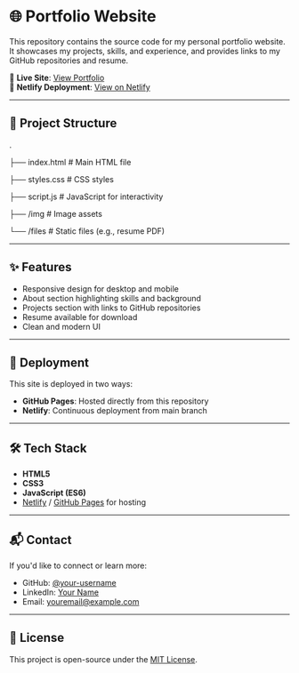 # 🌐 Portfolio Website

This repository contains the source code for my personal portfolio website.  
It showcases my projects, skills, and experience, and provides links to my GitHub repositories and resume.

🔗 **Live Site**: [View Portfolio](https://acexedo.github.io/portfolio-website/)  
🔗 **Netlify Deployment**: [View on Netlify](https://acexedo.netlify.app/)

---

## 📂 Project Structure
.

├── index.html # Main HTML file

├── styles.css # CSS styles

├── script.js # JavaScript for interactivity

├── /img # Image assets

└── /files # Static files (e.g., resume PDF)

---

## ✨ Features

- Responsive design for desktop and mobile
- About section highlighting skills and background
- Projects section with links to GitHub repositories
- Resume available for download
- Clean and modern UI

---

## 🚀 Deployment

This site is deployed in two ways:
- **GitHub Pages**: Hosted directly from this repository  
- **Netlify**: Continuous deployment from main branch  

---

## 🛠️ Tech Stack

- **HTML5**
- **CSS3**
- **JavaScript (ES6)**
- [Netlify](https://www.netlify.com/) / [GitHub Pages](https://pages.github.com/) for hosting

---

## 📬 Contact

If you'd like to connect or learn more:

- GitHub: [@your-username](https://github.com/your-username)  
- LinkedIn: [Your Name](https://www.linkedin.com/in/your-link/)  
- Email: youremail@example.com  

---

## 📜 License

This project is open-source under the [MIT License](LICENSE).
